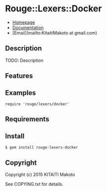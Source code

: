 Rouge::Lexers::Docker
===================

* [Homepage](https://rubygems.org/gems/rouge-lexers-docker)
* [Documentation](http://rubydoc.info/gems/rouge-lexers-docker/frames)
* [Email](mailto:KitaitiMakoto at gmail.com)

Description
-----------

TODO: Description

Features
--------

Examples
--------

    require 'rouge/lexers/docker'

Requirements
------------

Install
-------

    $ gem install rouge-lexers-docker

Copyright
---------

Copyright (c) 2015 KITAITI Makoto

See COPYING.txt for details.
